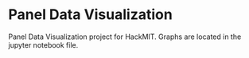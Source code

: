# Panel Data Visualization

Panel Data Visualization project for HackMIT. Graphs are located in the jupyter notebook file.
